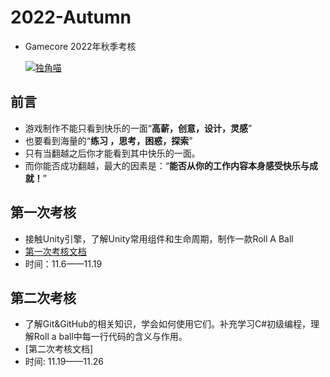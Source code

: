 # 2022-Autumn
* Gamecore 2022年秋季考核  
    
    [![独角喵](https://i.postimg.cc/ncLZH4kb/QQ-20221102090610.jpg)](https://postimg.cc/bd44g2W3)  

## 前言
* 游戏制作不能只看到快乐的一面“__高薪，创意，设计，灵感__”    
* 也要看到海量的“__练习 ，思考，困惑，探索__”   
* 只有当翻越之后你才能看到其中快乐的一面。   
* 而你能否成功翻越，最大的因素是：“__能否从你的工作内容本身感受快乐与成就！__”    
## 第一次考核
* 接触Unity引擎，了解Unity常用组件和生命周期，制作一款Roll A Ball
* [第一次考核文档](https://github.com/7ubbti/2022-Autumn/blob/main/doc/%E7%AC%AC%E4%B8%80%E6%AC%A1%E8%80%83%E6%A0%B8%E6%96%87%E6%A1%A3.md)
* 时间：11.6——11.19
## 第二次考核
* 了解Git&GitHub的相关知识，学会如何使用它们。补充学习C#初级编程，理解Roll a ball中每一行代码的含义与作用。
* [第二次考核文档]
* 时间: 11.19——11.26